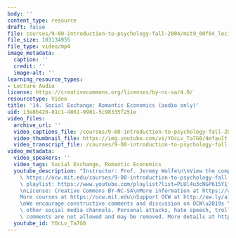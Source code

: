 ```yaml
---
body: ''
content_type: resource
draft: false
file: courses/9-00-introduction-to-psychology-fall-2004/mit9_00f04_lec14_360p_16_9.mp4
file_size: 103134955
file_type: video/mp4
image_metadata:
  caption: ''
  credit: ''
  image-alt: ''
learning_resource_types:
- Lecture Audio
license: https://creativecommons.org/licenses/by-nc-sa/4.0/
resourcetype: Video
title: '14. Social Exchange: Romantic Economics (audio only)'
uid: 13e8b420-81c1-4861-9981-5c98335f251e
video_files:
  archive_url: ''
  video_captions_file: /courses/9-00-introduction-to-psychology-fall-2004/mit9_00f04_lec14_captions.vtt
  video_thumbnail_file: https://img.youtube.com/vi/YOcLv_Ta7G0/default.jpg
  video_transcript_file: /courses/9-00-introduction-to-psychology-fall-2004/12h3lUy2A2jrP3ljxwUbcwTlj5K7O8_R2_transcript.pdf
video_metadata:
  video_speakers: ''
  video_tags: Social Exchange, Romantic Economics
  youtube_description: "Instructor: Prof. Jeremy Wolfe\n\nView the complete course:\
    \ https://ocw.mit.edu/courses/9-00-introduction-to-psychology-fall-2004/\nYouTube\
    \ playlist: https://www.youtube.com/playlist?list=PLUl4u3cNGP615Y1j9Ok3szAH5DxhFjTHo\n\
    \nLicense: Creative Commons BY-NC-SA\nMore information at https://ocw.mit.edu/terms\n\
    More courses at https://ocw.mit.edu\nSupport OCW at http://ow.ly/a1If50zVRlQ\n\
    \nWe encourage constructive comments and discussion on OCW\u2019s YouTube and\
    \ other social media channels. Personal attacks, hate speech, trolling, and inappropriate\
    \ comments are not allowed and may be removed. More details at https://ocw.mit.edu/comments."
  youtube_id: YOcLv_Ta7G0
---
```


